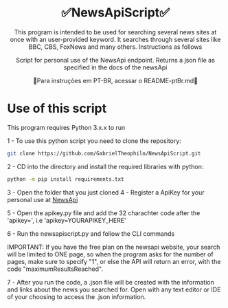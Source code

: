 <h1 align="center"> ✅NewsApiScript✅</h1>
<p align="center">This program is intended to be used for searching several news sites at once with an user-provided keyword. It searches through several sites like BBC, CBS, FoxNews and many others. Instructions as follows</p>
<p align="center">Script for personal use of the NewsApi endpoint. Returns a json file as specified in the docs of the newsApi</p>

<p align="center">🚧Para instruções em PT-BR, acessar o README-ptBr.md🚧</p>



# Use of this script

This program requires Python 3.x.x to run

1 - To use this python script you need to clone the repository: 
```bash
git clone https://github.com/GabrielTheophilo/NewsApiScript.git
```
2 - CD into the directory and install the required libraries with python:
```bash
python -m pip install requirements.txt
```
3 - Open the folder that you just cloned
4 - Register a ApiKey for your personal use at [NewsApi](https://newsapi.org/)

5 - Open the apikey.py file and add the 32 charachter code after the 'apikey=', i.e 'apikey=YOURAPIKEY_HERE'

6 - Run the newsapiscript.py and follow the CLI commands

IMPORTANT: If you have the free plan on the newsapi website, your search will be limited to ONE page, so when the program asks for the number of pages, make sure to specify "1", or else the API will return an error, with the code "maximumResultsReached".

7 - After you run the code, a .json file will be created with the information and links about the news you searched for. Open with any text editor or IDE of your choosing to access the .json information.


